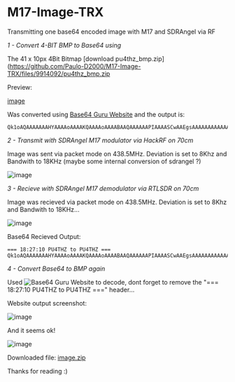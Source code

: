 # M17-Image-TRX
Transmitting one base64 encoded image with M17 and SDRAngel via RF

*1 - Convert 4-BIT BMP to Base64 using*

The 41 x 10px 4Bit Bitmap [download pu4thz_bmp.zip](https://github.com/Paulo-D2000/M17-Image-TRX/files/9914092/pu4thz_bmp.zip

Preview:

[image](https://user-images.githubusercontent.com/58897843/199344811-d042aa5f-44ee-498f-aa40-fdadb04a2a4a.png)

Was converted using [Base64 Guru Website](https://base64.guru/converter/encode/file ) and the output is:

```
Qk1oAQAAAAAAAHYAAAAoAAAAKQAAAAoAAAABAAQAAAAAAPIAAAASCwAAEgsAAAAAAAAAAAAAAAAAABEREQAiIiIAMzMzAERERABVVVUAZmZmAHd3dwCIiIgAmZmZAKqqqgC7u7sAzMzMAN3d3QDu7u4A////AP//////////////////////////8AAAev//////////////////////////8vH////w///wAAD//w//8P/w//D/AAAP8QX////w///w//D//w//8P/w//D/D///8QD/8P/wAADw//D/AAD/8P/wAAD/8P//8wD/8P/w//Dw//D/Dw//8P/w//D//wD/8AD/8P/w//Dw//D/D///8P/w//D///8P+JH/8P/wAADw//D/D//wAADw//D/AAAP9AL/8P//////////////////////////8gD/8P//////////////////////////8AD//wAA
```

*2 - Transmit with SDRAngel M17 modulator via HackRF on 70cm*

Image was sent via packet mode on 438.5MHz. Deviation is set to 8Khz and Bandwith to 18KHz (maybe some internal conversion of sdrangel ?)

![image](https://user-images.githubusercontent.com/58897843/199345010-be373972-fa88-4761-bbc3-f5d6720ecc2b.png)

*3 - Recieve with SDRAngel M17 demodulator via RTLSDR on 70cm*

Image was recieved via packet mode on 438.5MHz. Deviation is set to 8Khz and Bandwith to 18KHz...

![image](https://user-images.githubusercontent.com/58897843/199345098-c84aa68f-20a1-47f2-a058-926d297bbf61.png)

Base64 Recieved Output:

```
=== 18:27:10 PU4THZ to PU4THZ ===
Qk1oAQAAAAAAAHYAAAAoAAAAKQAAAAoAAAABAAQAAAAAAPIAAAASCwAAEgsAAAAAAAAAAAAAAAAAABEREQAiIiIAMzMzAERERABVVVUAZmZmAHd3dwCIiIgAmZmZAKqqqgC7u7sAzMzMAN3d3QDu7u4A////AP//////////////////////////8AAAev//////////////////////////8vH////w///wAAD//w//8P/w//D/AAAP8QX////w///w//D//w//8P/w//D/D///8QD/8P/wAADw//D/AAD/8P/wAAD/8P//8wD/8P/w//Dw//D/Dw//8P/w//D//wD/8AD/8P/w//Dw//D/D///8P/w//D///8P+JH/8P/wAADw//D/D//wAADw//D/AAAP9AL/8P//////////////////////////8gD/8P//////////////////////////8AD//wAA
```

*4 - Convert Base64 to BMP again*

Used  ![Base64 Guru Website](https://base64.guru/converter/decode/file) to decode, dont forget to remove the "=== 18:27:10 PU4THZ to PU4THZ ===" header...

Website output screenshot:

![image](https://user-images.githubusercontent.com/58897843/199346104-b7e51e0a-b379-419d-a741-9d81df0d2e26.png)

And it seems ok!

![image](https://user-images.githubusercontent.com/58897843/199346201-8df7ba20-bf67-43c6-802b-b0ddcc6b82d8.png)

Downloaded file: [image.zip](https://github.com/Paulo-D2000/M17-Image-TRX/files/9914120/image.zip)

Thanks for reading :) 
